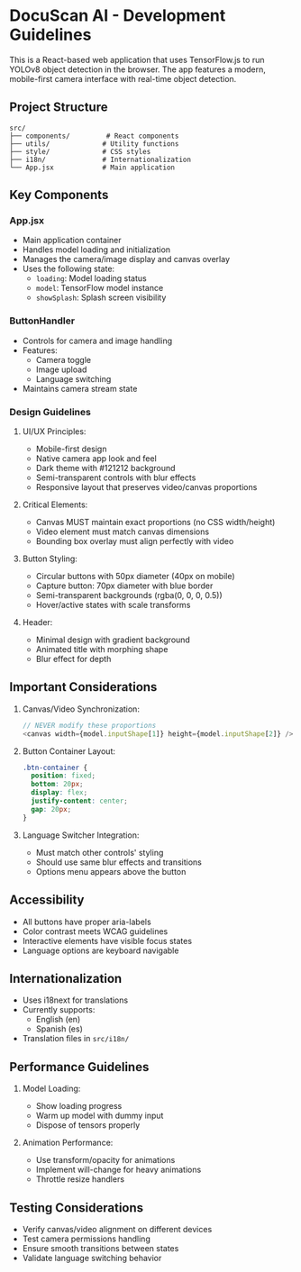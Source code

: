 # DocuScan AI - Development Guidelines

This is a React-based web application that uses TensorFlow.js to run YOLOv8 object detection in the browser. The app features a modern, mobile-first camera interface with real-time object detection.

## Project Structure

```
src/
├── components/         # React components
├── utils/             # Utility functions
├── style/             # CSS styles
├── i18n/              # Internationalization
└── App.jsx            # Main application
```

## Key Components

### App.jsx
- Main application container
- Handles model loading and initialization
- Manages the camera/image display and canvas overlay
- Uses the following state:
  - `loading`: Model loading status
  - `model`: TensorFlow model instance
  - `showSplash`: Splash screen visibility

### ButtonHandler
- Controls for camera and image handling
- Features:
  - Camera toggle
  - Image upload
  - Language switching
- Maintains camera stream state

### Design Guidelines

1. UI/UX Principles:
   - Mobile-first design
   - Native camera app look and feel
   - Dark theme with #121212 background
   - Semi-transparent controls with blur effects
   - Responsive layout that preserves video/canvas proportions

2. Critical Elements:
   - Canvas MUST maintain exact proportions (no CSS width/height)
   - Video element must match canvas dimensions
   - Bounding box overlay must align perfectly with video

3. Button Styling:
   - Circular buttons with 50px diameter (40px on mobile)
   - Capture button: 70px diameter with blue border
   - Semi-transparent backgrounds (rgba(0, 0, 0, 0.5))
   - Hover/active states with scale transforms

4. Header:
   - Minimal design with gradient background
   - Animated title with morphing shape
   - Blur effect for depth

## Important Considerations

1. Canvas/Video Synchronization:
   ```javascript
   // NEVER modify these proportions
   <canvas width={model.inputShape[1]} height={model.inputShape[2]} />
   ```

2. Button Container Layout:
   ```css
   .btn-container {
     position: fixed;
     bottom: 20px;
     display: flex;
     justify-content: center;
     gap: 20px;
   }
   ```

3. Language Switcher Integration:
   - Must match other controls' styling
   - Should use same blur effects and transitions
   - Options menu appears above the button

## Accessibility

- All buttons have proper aria-labels
- Color contrast meets WCAG guidelines
- Interactive elements have visible focus states
- Language options are keyboard navigable

## Internationalization

- Uses i18next for translations
- Currently supports:
  - English (en)
  - Spanish (es)
- Translation files in `src/i18n/`

## Performance Guidelines

1. Model Loading:
   - Show loading progress
   - Warm up model with dummy input
   - Dispose of tensors properly

2. Animation Performance:
   - Use transform/opacity for animations
   - Implement will-change for heavy animations
   - Throttle resize handlers

## Testing Considerations

- Verify canvas/video alignment on different devices
- Test camera permissions handling
- Ensure smooth transitions between states
- Validate language switching behavior
